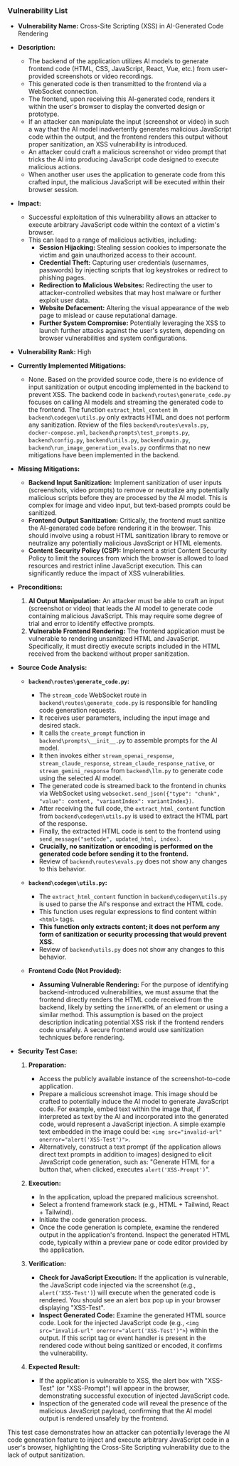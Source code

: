 ### Vulnerability List

- **Vulnerability Name:** Cross-Site Scripting (XSS) in AI-Generated Code Rendering

- **Description:**
    - The backend of the application utilizes AI models to generate frontend code (HTML, CSS, JavaScript, React, Vue, etc.) from user-provided screenshots or video recordings.
    - This generated code is then transmitted to the frontend via a WebSocket connection.
    - The frontend, upon receiving this AI-generated code, renders it within the user's browser to display the converted design or prototype.
    - If an attacker can manipulate the input (screenshot or video) in such a way that the AI model inadvertently generates malicious JavaScript code within the output, and the frontend renders this output without proper sanitization, an XSS vulnerability is introduced.
    - An attacker could craft a malicious screenshot or video prompt that tricks the AI into producing JavaScript code designed to execute malicious actions.
    - When another user uses the application to generate code from this crafted input, the malicious JavaScript will be executed within their browser session.

- **Impact:**
    - Successful exploitation of this vulnerability allows an attacker to execute arbitrary JavaScript code within the context of a victim's browser.
    - This can lead to a range of malicious activities, including:
        - **Session Hijacking:** Stealing session cookies to impersonate the victim and gain unauthorized access to their account.
        - **Credential Theft:** Capturing user credentials (usernames, passwords) by injecting scripts that log keystrokes or redirect to phishing pages.
        - **Redirection to Malicious Websites:** Redirecting the user to attacker-controlled websites that may host malware or further exploit user data.
        - **Website Defacement:** Altering the visual appearance of the web page to mislead or cause reputational damage.
        - **Further System Compromise:** Potentially leveraging the XSS to launch further attacks against the user's system, depending on browser vulnerabilities and system configurations.

- **Vulnerability Rank:** High

- **Currently Implemented Mitigations:**
    - None. Based on the provided source code, there is no evidence of input sanitization or output encoding implemented in the backend to prevent XSS. The backend code in `backend\routes\generate_code.py` focuses on calling AI models and streaming the generated code to the frontend. The function `extract_html_content` in `backend\codegen\utils.py` only extracts HTML and does not perform any sanitization.  Review of the files `backend\routes\evals.py`, `docker-compose.yml`, `backend\prompts\test_prompts.py`, `backend\config.py`, `backend\utils.py`, `backend\main.py`, `backend\run_image_generation_evals.py` confirms that no new mitigations have been implemented in the backend.

- **Missing Mitigations:**
    - **Backend Input Sanitization:** Implement sanitization of user inputs (screenshots, video prompts) to remove or neutralize any potentially malicious scripts before they are processed by the AI model. This is complex for image and video input, but text-based prompts could be sanitized.
    - **Frontend Output Sanitization:** Critically, the frontend must sanitize the AI-generated code before rendering it in the browser. This should involve using a robust HTML sanitization library to remove or neutralize any potentially malicious JavaScript or HTML elements.
    - **Content Security Policy (CSP):** Implement a strict Content Security Policy to limit the sources from which the browser is allowed to load resources and restrict inline JavaScript execution. This can significantly reduce the impact of XSS vulnerabilities.

- **Preconditions:**
    1. **AI Output Manipulation:** An attacker must be able to craft an input (screenshot or video) that leads the AI model to generate code containing malicious JavaScript. This may require some degree of trial and error to identify effective prompts.
    2. **Vulnerable Frontend Rendering:** The frontend application must be vulnerable to rendering unsanitized HTML and JavaScript. Specifically, it must directly execute scripts included in the HTML received from the backend without proper sanitization.

- **Source Code Analysis:**
    - **`backend\routes\generate_code.py`:**
        - The `stream_code` WebSocket route in `backend\routes\generate_code.py` is responsible for handling code generation requests.
        - It receives user parameters, including the input image and desired stack.
        - It calls the `create_prompt` function in `backend\prompts\__init__.py` to assemble prompts for the AI model.
        - It then invokes either `stream_openai_response`, `stream_claude_response`, `stream_claude_response_native`, or `stream_gemini_response` from `backend\llm.py` to generate code using the selected AI model.
        - The generated code is streamed back to the frontend in chunks via WebSocket using `websocket.send_json({"type": "chunk", "value": content, "variantIndex": variantIndex})`.
        - After receiving the full code, the `extract_html_content` function from `backend\codegen\utils.py` is used to extract the HTML part of the response.
        - Finally, the extracted HTML code is sent to the frontend using `send_message("setCode", updated_html, index)`.
        - **Crucially, no sanitization or encoding is performed on the generated code before sending it to the frontend.**
        - Review of `backend\routes\evals.py` does not show any changes to this behavior.

    - **`backend\codegen\utils.py`:**
        - The `extract_html_content` function in `backend\codegen\utils.py` is used to parse the AI's response and extract the HTML code.
        - This function uses regular expressions to find content within `<html>` tags.
        - **This function only extracts content; it does not perform any form of sanitization or security processing that would prevent XSS.**
        - Review of `backend\utils.py` does not show any changes to this behavior.

    - **Frontend Code (Not Provided):**
        - **Assuming Vulnerable Rendering:**  For the purpose of identifying backend-introduced vulnerabilities, we must assume that the frontend directly renders the HTML code received from the backend, likely by setting the `innerHTML` of an element or using a similar method. This assumption is based on the project description indicating potential XSS risk if the frontend renders code unsafely. A secure frontend would use sanitization techniques before rendering.

- **Security Test Case:**
    1. **Preparation:**
        - Access the publicly available instance of the screenshot-to-code application.
        - Prepare a malicious screenshot image. This image should be crafted to potentially induce the AI model to generate JavaScript code. For example, embed text within the image that, if interpreted as text by the AI and incorporated into the generated code, would represent a JavaScript injection. A simple example text embedded in the image could be: `<img src="invalid-url" onerror="alert('XSS-Test')">`.
        - Alternatively, construct a text prompt (if the application allows direct text prompts in addition to images) designed to elicit JavaScript code generation, such as: "Generate HTML for a button that, when clicked, executes `alert('XSS-Prompt')`".

    2. **Execution:**
        - In the application, upload the prepared malicious screenshot.
        - Select a frontend framework stack (e.g., HTML + Tailwind, React + Tailwind).
        - Initiate the code generation process.
        - Once the code generation is complete, examine the rendered output in the application's frontend. Inspect the generated HTML code, typically within a preview pane or code editor provided by the application.

    3. **Verification:**
        - **Check for JavaScript Execution:** If the application is vulnerable, the JavaScript code injected via the screenshot (e.g., `alert('XSS-Test')`) will execute when the generated code is rendered. You should see an alert box pop up in your browser displaying "XSS-Test".
        - **Inspect Generated Code:** Examine the generated HTML source code. Look for the injected JavaScript code (e.g., `<img src="invalid-url" onerror="alert('XSS-Test')">`) within the output. If this script tag or event handler is present in the rendered code without being sanitized or encoded, it confirms the vulnerability.

    4. **Expected Result:**
        - If the application is vulnerable to XSS, the alert box with "XSS-Test" (or "XSS-Prompt") will appear in the browser, demonstrating successful execution of injected JavaScript code.
        - Inspection of the generated code will reveal the presence of the malicious JavaScript payload, confirming that the AI model output is rendered unsafely by the frontend.

This test case demonstrates how an attacker can potentially leverage the AI code generation feature to inject and execute arbitrary JavaScript code in a user's browser, highlighting the Cross-Site Scripting vulnerability due to the lack of output sanitization.
